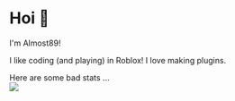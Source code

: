 # Hoi 👋
I'm Almost89!

I like coding (and playing) in Roblox!
I love making plugins.

Here are some bad stats ...<br />
<img align="center" src="https://github-readme-stats.vercel.app/api/top-langs/?username=Almost89&theme=<THEME_NAME>" />
